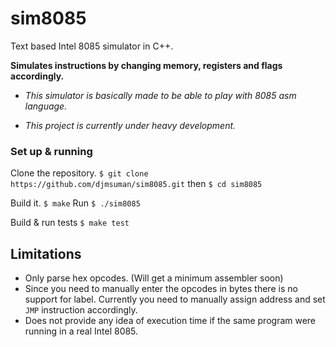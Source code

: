 # sim8085
Text based Intel 8085 simulator in C++.

**Simulates instructions by changing memory, registers and flags accordingly.**

- _This simulator is basically made to be able to play with 8085 asm language._

- *This project is currently under heavy development.*

### Set up & running

Clone the repository.
`$ git clone https://github.com/djmsuman/sim8085.git`
then
`$ cd sim8085`

Build it.
`$ make`
Run
`$ ./sim8085`

Build & run tests
`$ make test`

## Limitations

+ Only parse hex opcodes. (Will get a minimum assembler soon)
+ Since you need to manually enter the opcodes in bytes there is no support for label. Currently you need to manually assign address and set `JMP` instruction accordingly.
+ Does not provide any idea of execution time if the same program were running in a real Intel 8085.
